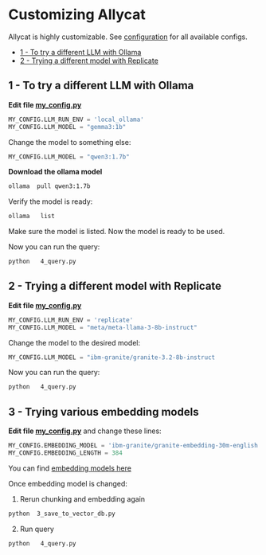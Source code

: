 # Customizing Allycat

Allycat is highly customizable.  See [configuration](configuration.md) for all available configs.

- [1 - To try a different LLM with Ollama](#1---to-try-a-different-llm-with-ollama)
- [2 - Trying a different model with Replicate](#2---trying-a-different-model-with-replicate)


## 1 - To try a different LLM with Ollama

**Edit file [my_config.py](../my_config.py)**

```python
MY_CONFIG.LLM_RUN_ENV = 'local_ollama'
MY_CONFIG.LLM_MODEL = "gemma3:1b" 
``` 

Change the model to something else:

```python
MY_CONFIG.LLM_MODEL = "qwen3:1.7b"
```

**Download the ollama model**

```bash
ollama  pull qwen3:1.7b
```

Verify the model is ready:

```bash
ollama   list
```

Make sure the model is listed.  Now the model is ready to be used.

Now you can run the query:

```bash
python   4_query.py
```

## 2 - Trying a different model with Replicate

**Edit file [my_config.py](../my_config.py)**

```python
MY_CONFIG.LLM_RUN_ENV = 'replicate'
MY_CONFIG.LLM_MODEL = "meta/meta-llama-3-8b-instruct"
```

Change the model to the desired model:

```python
MY_CONFIG.LLM_MODEL = "ibm-granite/granite-3.2-8b-instruct
```

Now you can run the query:

```bash
python   4_query.py
```

## 3 - Trying various embedding models

**Edit file [my_config.py](../my_config.py)** and change these lines:

```python
MY_CONFIG.EMBEDDING_MODEL = 'ibm-granite/granite-embedding-30m-english'
MY_CONFIG.EMBEDDING_LENGTH = 384
```

You can find [embedding models here](https://huggingface.co/spaces/mteb/leaderboard)

Once embedding model is changed:

1) Rerun chunking and embedding again

```bash
python  3_save_to_vector_db.py
```

2) Run query

```bash
python   4_query.py
```


